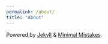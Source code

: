 ```yaml
---
permalink: /about/
title: "About"
---
```


Powered by [Jekyll](https://jekyllrb.com/) & [Minimal Mistakes](https://mademistakes.com/work/minimal-mistakes-jekyll-theme/).